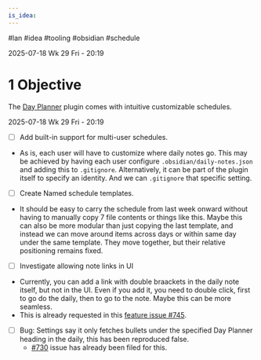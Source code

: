 ```yaml
---
is_idea:
---
```

#lan #idea #tooling #obsidian #schedule

2025-07-18 Wk 29 Fri - 20:19

# 1 Objective

The [Day Planner](<https://github.com/ivan-lednev/obsidian-day-planner>) plugin comes with intuitive customizable schedules. 

2025-07-18 Wk 29 Fri - 20:19

- [ ] Add built-in support for multi-user schedules.
- As is, each user will have to customize where daily notes go. This may be achieved by having each user configure `.obsidian/daily-notes.json` and adding this to `.gitignore`. Alternatively, it can be part of the plugin itself to specify an identity. And we can `.gitignore` that specific setting.

- [ ] Create Named schedule templates. 
- It should be easy to carry the schedule from last week onward without having to manually copy 7 file contents or things like this. Maybe this can also be more modular than just copying the last template, and instead we can move around items across days or within same day under the same template. They move together, but their relative positioning remains fixed.

- [ ] Investigate allowing note links in UI
- Currently, you can add a link with double braackets in the daily note itself, but not in the UI. Even if you add it, you need to double click, first to go do the daily, then to go to the note. Maybe this can be more seamless.
- This is already requested in this [feature issue #745](<https://github.com/ivan-lednev/obsidian-day-planner/issues/745>).

- [ ] Bug: Settings say it only fetches bullets under the specified Day Planner heading in the daily, this has been reproduced false.
	- [#730](<https://github.com/ivan-lednev/obsidian-day-planner/issues/730>) issue has already been filed for this.